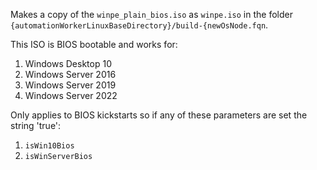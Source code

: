 Makes a copy of the `winpe_plain_bios.iso` as `winpe.iso` in the folder `{automationWorkerLinuxBaseDirectory}/build-{newOsNode.fqn`.

This ISO is BIOS bootable and works for:

1. Windows Desktop 10
2. Windows Server 2016
2. Windows Server 2019
3. Windows Server 2022

Only applies to BIOS kickstarts so if any of these parameters are set the string 'true':

1. `isWin10Bios`
2. `isWinServerBios`